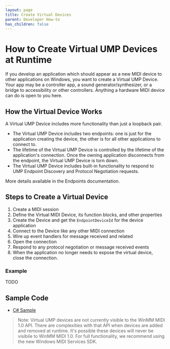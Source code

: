```yaml
---
layout: page
title: Create Virtual Devices
parent: Developer How-to
has_children: false
---
```


# How to Create Virtual UMP Devices at Runtime

If you develop an application which should appear as a new MIDI device to other applications on Windows, you want to create a Virtual UMP Device. Your app may be a controller app, a sound generator/synthesizer, or a bridge to accessibility or other controllers. Anything a hardware MIDI device can do is open to you here.

## How the Virtual Device Works

A Virtual UMP Device includes more functionality than just a loopback pair. 

* The Virtual UMP Device includes two endpoints: one is just for the application creating the device, the other is for all other applications to connect to.
* The lifetime of the Virtual UMP Device is controlled by the lifetime of the application's connection. Once the owning application disconnects from the endpoint, the Virtual UMP Device is torn down.
* The Virtual UMP Device includes built-in functionality to respond to UMP Endpoint Discovery and Protocol Negotiation requests.

More details available in the Endpoints documentation.

## Steps to Create a Virtual Device

1. Create a MIDI session
2. Define the Virtual MIDI Device, its function blocks, and other properties
3. Create the Device and get the `EndpointDeviceId` for the device application
4. Connect to the Device like any other MIDI connection
5. Wire up event handlers for message received and related
6. Open the connection
7. Respond to any protocol negotiation or message received events
8. When the application no longer needs to expose the virtual device, close the connection.

### Example

TODO




## Sample Code

* [C# Sample](https://github.com/microsoft/MIDI/tree/main/samples/csharp-net/app-to-app-midi-cs)


> Note: Virtual UMP devices are not currently visible to the WinMM MIDI 1.0 API. There are complexities with that API when devices are added and removed at runtime. It's possible these devices will never be visibile to WinMM MIDI 1.0. For full functionality, we recommend using the new Windows MIDI Services SDK.
